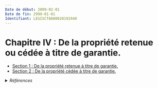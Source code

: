 ```yaml
---
Date de début: 2009-02-01
Date de fin: 2999-01-01
Identifiant: LEGISCTA000020192940
---
```


<h1>Chapitre IV : De la propriété retenue ou cédée à titre de garantie.</h1>

- [Section 1 : De la propriété retenue à titre de garantie.](section_1/README.md)
- [Section 2 : De la propriété cédée à titre de garantie.](section_2/README.md)

<details>
  <summary><em>Références</em></summary>

  <h2>Articles faisant référence à la section</h2>
  
  <ul>
    <li>
      <a href="https://legal.tricoteuses.fr//redirection/LEGIARTI000020180703?vers=git&vers=legifrance">Ordonnance n° 2009-112 du 30 janvier 2009 portant diverses mesures relatives à la fiducie - article 4 ENTIEREMENT_MODIF</a> MODIFIE source
    </li>
  </ul>
</details>
